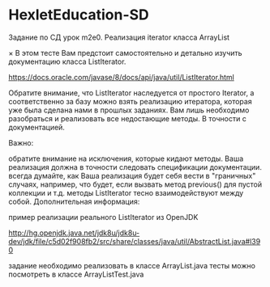 # HexletEducation-SD
Задание по СД урок m2e0.
Реализация iterator класса ArrayList


×
В этом тесте Вам предстоит самостоятельно и детально изучить документацию класса ListIterator.

https://docs.oracle.com/javase/8/docs/api/java/util/ListIterator.html

Обратите внимание, что ListIterator наследуется от простого Iterator, а соответственно за базу можно взять реализацию итератора, которая уже была сделана нами в прошлых заданиях. Вам лишь необходимо разобраться и реализовать все недостающие методы. В точности с документацией.

Важно:

обратите внимание на исключения, которые кидают методы.
Ваша реализация должна в точности следовать спецификации документации.
всегда думайте, как Ваша реализация будет себя вести в "граничных" случаях, например, что будет, если вызвать метод previous() для пустой коллекции и т.д.
методы ListIterator тесно взаимодействуют между собой.
Дополнительная информация:

пример реализации реального ListIterator из OpenJDK

http://hg.openjdk.java.net/jdk8u/jdk8u-dev/jdk/file/c5d02f908fb2/src/share/classes/java/util/AbstractList.java#l390

задание необходимо реализовать в классе ArrayList.java
тесты можно посмотреть в классе ArrayListTest.java